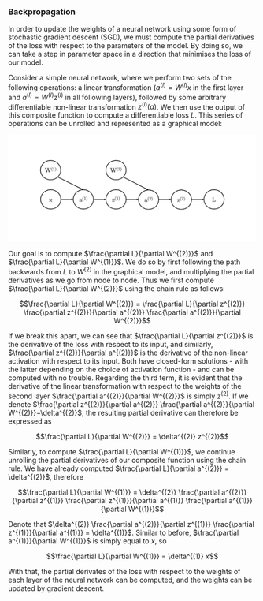 ### Backpropagation

In order to update the weights of a neural network using some form of stochastic gradient descent (SGD), we must compute the partial derivatives of the loss with respect to the parameters of the model. By doing so, we can take a step in parameter space in a direction that minimises the loss of our model.

Consider a simple neural network, where we perform two sets of the following operations: a linear transformation ($a^{(l)} = W^{(l)}x$ in the first layer and $a^{(l)} = W^{(l)}z^{(l)}$ in all following layers), followed by some arbitrary differentiable non-linear transformation $z^{(l)}(a)$. We then use the output of this composite function to compute a differentiable loss $L$. This series of operations can be unrolled and represented as a graphical model:

<!-- ![alt text]("{{site.url}}/images/backprop-graph.png") -->

<p align="center">
    <img src="../images/backprop-graph.png" alt="equation">
</p>

Our goal is to compute $\frac{\partial L}{\partial W^{(2)}}$ and $\frac{\partial L}{\partial W^{(1)}}$. We do so by first following the path backwards from $L$ to $W^{(2)}$ in the graphical model, and multiplying the partial derivatives as we go from node to node. Thus we first compute $\frac{\partial L}{\partial W^{(2)}}$ using the chain rule as follows:

$$\frac{\partial L}{\partial W^{(2)}} = \frac{\partial L}{\partial z^{(2)}} \frac{\partial z^{(2)}}{\partial a^{(2)}} \frac{\partial a^{(2)}}{\partial W^{(2)}}$$

If we break this apart, we can see that $\frac{\partial L}{\partial z^{(2)}}$ is the derivative of the loss with respect to its input, and similarly, $\frac{\partial z^{(2)}}{\partial a^{(2)}}$ is the derivative of the non-linear activation with respect to its input. Both have closed-form solutions - with the latter depending on the choice of activation function - and can be computed with no trouble. Regarding the third term, it is evident that the derivative of the linear transformation with respect to the weights of the second layer $\frac{\partial a^{(2)}}{\partial W^{(2)}}$ is simply $z^{(2)}$. If we denote $\frac{\partial z^{(2)}}{\partial a^{(2)}} \frac{\partial a^{(2)}}{\partial W^{(2)}}=\delta^{(2)}$, the resulting partial derivative can therefore be expressed as 

$$\frac{\partial L}{\partial W^{(2)}} = \delta^{(2)} z^{(2)}$$

Similarly, to compute $\frac{\partial L}{\partial W^{(1)}}$, we continue unrolling the partial derivatives of our composite function using the chain rule. We have already computed  $\frac{\partial L}{\partial a^{(2)}} = \delta^{(2)}$, therefore

$$\frac{\partial L}{\partial W^{(1)}} = \delta^{(2)} \frac{\partial a^{(2)}}{\partial z^{(1)}} \frac{\partial z^{(1)}}{\partial a^{(1)}} \frac{\partial a^{(1)}}{\partial W^{(1)}}$$

Denote that $\delta^{(2)} \frac{\partial a^{(2)}}{\partial z^{(1)}} \frac{\partial z^{(1)}}{\partial a^{(1)}} = \delta^{(1)}$. Similar to before, $\frac{\partial a^{(1)}}{\partial W^{(1)}}$ is simply equal to $x$, so 

$$\frac{\partial L}{\partial W^{(1)}} = \delta^{(1)} x$$

With that, the partial derivates of the loss with respect to the weights of each layer of the neural network can be computed, and the weights can be updated by gradient descent. 